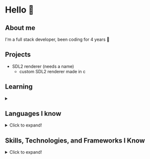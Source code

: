 # Hello 👋

## About me

I'm a full stack developer, been coding for 4 years 🙂

## Projects

- SDL2 renderer (needs a name)
  - custom SDL2 renderer made in c

## Learning

<details>
<summary></summary>
</details>

## Languages I know

<details>
<summary>Click to expand!</summary>

- Web Development
  - HTML
  - CSS
  - JavaScript
- C/C++
- Java
- Python 2(or later)
</details>

## Skills, Technologies, and Frameworks I Know

<details>
<summary>Click to expand!</summary>

- react.js
- SDL2
  - C/C++
- Minecraft API's
  - fabric
</details>
